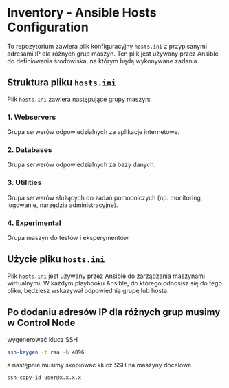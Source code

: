 # Inventory - Ansible Hosts Configuration

To repozytorium zawiera plik konfiguracyjny `hosts.ini` z przypisanymi adresami IP dla różnych grup maszyn. Ten plik jest używany przez Ansible do definiowania środowiska, na którym będą wykonywane zadania.

## Struktura pliku `hosts.ini`

Plik `hosts.ini` zawiera następujące grupy maszyn:

### 1. Webservers
Grupa serwerów odpowiedzialnych za aplikacje internetowe.

### 2. Databases
Grupa serwerów odpowiedzialnych za bazy danych.

### 3. Utilities
Grupa serwerów służących do zadań pomocniczych (np. monitoring, logowanie, narzędzia administracyjne).

### 4. Experimental
Grupa maszyn do testów i eksperymentów.

## Użycie pliku `hosts.ini`

Plik `hosts.ini` jest używany przez Ansible do zarządzania maszynami wirtualnymi. W każdym playbooku Ansible, do którego odnosisz się do tego pliku, będziesz wskazywał odpowiednią grupę lub hosta. 

## Po dodaniu adresów IP dla różnych grup musimy w Control Node
wygenerować klucz SSH
``` bash
ssh-keygen -t rsa -b 4096
```
a następnie musimy skopiować klucz SSH na maszyny docelowe
``` bash
ssh-copy-id user@x.x.x.x
```

